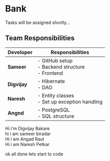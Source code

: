 # Bank

Tasks will be assigned shortly...

## Team Responsibilities

| Developer | Responsibilities |
| --------- | ---------------- |
| **Sameer** | - GitHub setup <br> - Backend structure <br> - Frontend |
| **Digvijay** | - Hibernate <br> - DAO |
| **Naresh** | - Entity classes <br> - Set up exception handling |
| **Angnd** | - PostgreSQL <br> - SQL structure |

Hi i'm Digvijay Bakare   
hi i am sameer biradar  
Hi i am Angad Raut   
Hi i am Naresh Petkar  

ok all done lets start to code

